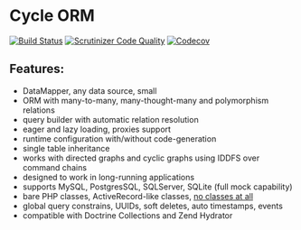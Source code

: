 # Cycle ORM
[![Build Status](https://travis-ci.org/wolfy-j/treap.svg?branch=master)](https://travis-ci.org/wolfy-j/treap)
[![Scrutinizer Code Quality](https://scrutinizer-ci.com/g/wolfy-j/treap/badges/quality-score.png?b=master)](https://scrutinizer-ci.com/g/wolfy-j/treap/?branch=master)
[![Codecov](https://codecov.io/gh/wolfy-j/treap/graph/badge.svg)](https://codecov.io/gh/wolfy-j/treap)

Features:
---------
- DataMapper, any data source, small
- ORM with many-to-many, many-thought-many and polymorphism relations
- query builder with automatic relation resolution
- eager and lazy loading, proxies support
- runtime configuration with/without code-generation
- single table inheritance
- works with directed graphs and cyclic graphs using IDDFS over command chains
- designed to work in long-running applications
- supports MySQL, PostgresSQL, SQLServer, SQLite (full mock capability)
- bare PHP classes, ActiveRecord-like classes, [no classes at all](tests/Cycle/Classless)
- global query constrains, UUIDs, soft deletes, auto timestamps, events
- compatible with Doctrine Collections and Zend Hydrator
